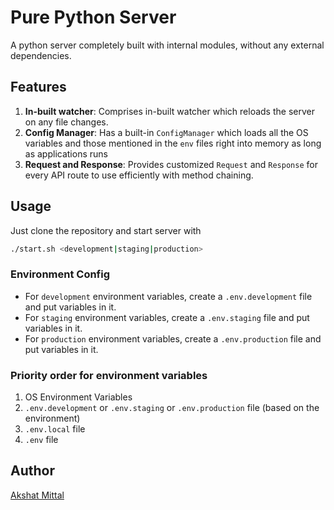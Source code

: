 # Pure Python Server

A python server completely built with internal modules, without any external dependencies.

## Features

1. **In-built watcher**: Comprises in-built watcher which reloads the server on any file changes.
2. **Config Manager**: Has a built-in `ConfigManager` which loads all the OS variables and those mentioned in the `env` files right into memory as long as applications runs
3. **Request and Response**: Provides customized `Request` and `Response` for every API route to use efficiently with method chaining.

## Usage

Just clone the repository and start server with
```bash
./start.sh <development|staging|production>
```

### Environment Config

- For `development` environment variables, create a `.env.development` file and put variables in it.
- For `staging` environment variables, create a `.env.staging` file and put variables in it.
- For `production` environment variables, create a `.env.production` file and put variables in it.

### Priority order for environment variables

1. OS Environment Variables
2. `.env.development` or `.env.staging` or `.env.production` file (based on the environment)
3. `.env.local` file
4. `.env` file

## Author

[Akshat Mittal](https://akshatmittal61.vercel.app)

